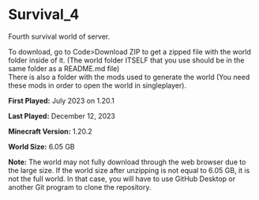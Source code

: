 # Survival_4
Fourth survival world of server.

To download, go to Code>Download ZIP to get a zipped file with the world folder inside of it. (The world folder ITSELF that you use should be in the same folder as a README.md file)<br>
There is also a folder with the mods used to generate the world (You need these mods in order to open the world in singleplayer).

**First Played:** July 2023 on 1.20.1

**Last Played:** December 12, 2023

**Minecraft Version:** 1.20.2

**World Size:** 6.05 GB

**Note:** The world may not fully download through the web browser due to the large size. If the world size after unzipping is not equal to 6.05 GB, it is not the full world. In that case, you will have to use GitHub Desktop or another Git program to clone the repository.
